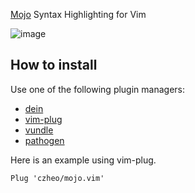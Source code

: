 [Mojo](https://github.com/modularml/mojo) Syntax Highlighting for Vim

![image](https://github.com/czheo/mojo.vim/assets/1692400/aa7f8ba2-94f5-439f-95da-6f27f33a0158)

How to install
--------------

Use one of the following plugin managers:

* [dein](https://github.com/Shougo/dein.vim)
* [vim-plug](https://github.com/junegunn/vim-plug)
* [vundle](https://github.com/VundleVim/Vundle.vim)
* [pathogen](https://github.com/tpope/vim-pathogen)

Here is an example using vim-plug.
```
Plug 'czheo/mojo.vim'
```
